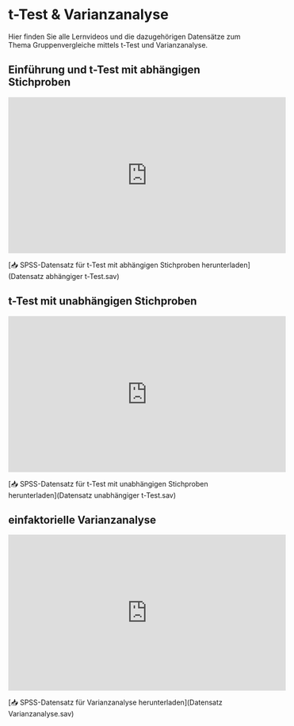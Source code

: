 # t-Test & Varianzanalyse

Hier finden Sie alle Lernvideos und die dazugehörigen Datensätze zum Thema Gruppenvergleiche mittels t-Test und Varianzanalyse.

## Einführung und t-Test mit abhängigen Stichproben
<iframe width="560" height="315" 
    src="https://www.youtube.com/embed/KBn9xN4qQt0" 
    frameborder="0" allowfullscreen>
</iframe>

[📥 SPSS-Datensatz für t-Test mit abhängigen Stichproben herunterladen](Datensatz abhängiger t-Test.sav)

## t-Test mit unabhängigen Stichproben
<iframe width="560" height="315" 
    src="https://www.youtube.com/embed/3bDmjjhYU_M" 
    frameborder="0" allowfullscreen>
</iframe>

[📥 SPSS-Datensatz für t-Test mit unabhängigen Stichproben herunterladen](Datensatz unabhängiger t-Test.sav)

## einfaktorielle Varianzanalyse
<iframe width="560" height="315" 
    src="https://www.youtube.com/embed/ANxFf3mE1WM" 
    frameborder="0" allowfullscreen>
</iframe>

[📥 SPSS-Datensatz für Varianzanalyse herunterladen](Datensatz Varianzanalyse.sav)